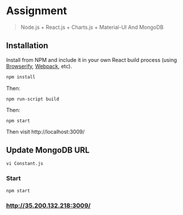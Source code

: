 Assignment
=======================

> Node.js + React.js + Charts.js + Material-UI And MongoDB

## Installation

Install from NPM and include it in your own React build process (using [Browserify](http://browserify.org), [Webpack](http://webpack.github.io/), etc).

```bash
npm install
```
Then:
```
npm run-script build
```
Then:
```
npm start
```

Then visit http://localhost:3009/

## Update MongoDB URL
```
vi Constant.js
```

### Start

```
npm start
```

### http://35.200.132.218:3009/